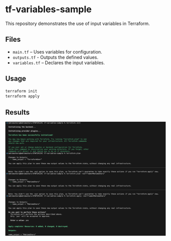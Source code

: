# tf-variables-sample

This repository demonstrates the use of input variables in Terraform.

## Files
- `main.tf` – Uses variables for configuration.
- `outputs.tf` - Outputs the defined values.
- `variables.tf` – Declares the input variables.

## Usage

```bash
terraform init
terraform apply
```

## Results
![output](https://github.com/mahimasharu2208/tf-variables-sample/blob/main/outputs/variable.png)
